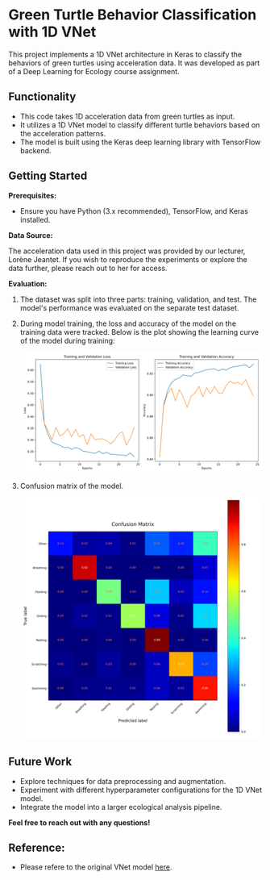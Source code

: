 # Green Turtle Behavior Classification with 1D VNet

This project implements a 1D VNet architecture in Keras to classify the behaviors of green turtles using acceleration data. It was developed as part of a Deep Learning for Ecology course assignment. 

## Functionality

* This code takes 1D acceleration data from green turtles as input.
* It utilizes a 1D VNet model to classify different turtle behaviors based on the acceleration patterns.
* The model is built using the Keras deep learning library with TensorFlow backend.

## Getting Started

**Prerequisites:**

* Ensure you have Python (3.x recommended), TensorFlow, and Keras installed.

**Data Source:**

The acceleration data used in this project was provided by our lecturer, Lorène Jeantet. If you wish to reproduce the experiments or explore the data further, please reach out to her for access.


**Evaluation:**

1. The dataset was split into three parts: training, validation, and test. The model's performance was evaluated on the separate test dataset.

2. During model training, the loss and accuracy of the model on the training data were tracked. Below is the plot showing the learning curve of the model during training:

   ![Training Progress](Image/history.svg)

3. Confusion matrix of the model.

    ![confusion matrix](Image/confusion_matrix.svg)


## Future Work

* Explore techniques for data preprocessing and augmentation.
* Experiment with different hyperparameter configurations for the 1D VNet model.
* Integrate the model into a larger ecological analysis pipeline.

**Feel free to reach out with any questions!**

## Reference:

* Please refere to the original VNet model [here](https://arxiv.org/abs/1606.04797).

